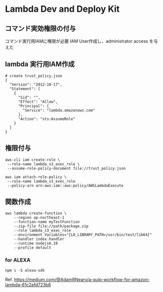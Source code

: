 # Lambda Dev and Deploy Kit

## コマンド実効権限の付与

コマンド実行用IAMに権限が必要
IAM User作成し、administrator access を与えた

## lambda 実行用IAM作成
```
# create trust_policy.json
{
  "Version": "2012-10-17",
  "Statement": [
    {
      "Sid": "",
      "Effect": "Allow",
      "Principal": {
        "Service": "lambda.amazonaws.com"
      },
      "Action": "sts:AssumeRole"
    }
  ]
}
```

## 権限付与
```
aws-cli iam create-role \
 --role-name lambda_s3_exec_role \
 --assume-role-policy-document file://trust_policy.json
```


```
aws iam attach-role-policy \
 --role-name lambda_s3_exec_role
 --policy-arn arn:aws:iam::aws:policy/AWSLambdaExecute
```

## 関数作成
```
aws lambda create-function \
    --region ap-northeast-1
    --function-name myTestFunction
    --zip-file file://path/package.zip
    --role lambda_s3_exec_role
    --environment Variables="{LD_LIBRARY_PATH=/usr/bin/test/lib64}"
    --handler index.handler
    --runtime nodejs6.10
    --profile default
```

### for ALEXA
```npm i -S alexa-sdk```

Ref.
https://medium.com/@AdamRNeary/a-gulp-workflow-for-amazon-lambda-61c2afd723b6